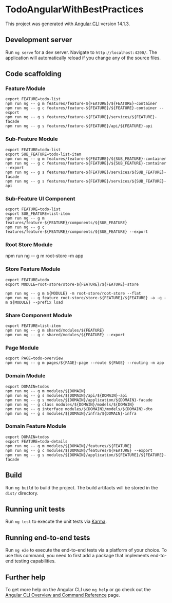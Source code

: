 # TodoAngularWithBestPractices

This project was generated with [Angular CLI](https://github.com/angular/angular-cli) version 14.1.3.

## Development server

Run `ng serve` for a dev server. Navigate to `http://localhost:4200/`. The application will automatically reload if you change any of the source files.

## Code scaffolding

### Feature Module

```shell
export FEATURE=todo-list
npm run ng -- g m features/feature-${FEATURE}/${FEATURE}-container
npm run ng -- g c features/feature-${FEATURE}/${FEATURE}-container --export
npm run ng -- g s features/feature-${FEATURE}/services/${FEATURE}-facade
npm run ng -- g s features/feature-${FEATURE}/api/${FEATURE}-api
```

### Sub-Feature Module

```shell
export FEATURE=todo-list
export SUB_FEATURE=todo-list-item
npm run ng -- g m features/feature-${FEATURE}/${SUB_FEATURE}-container
npm run ng -- g c features/feature-${FEATURE}/${SUB_FEATURE}-container --export
npm run ng -- g s features/feature-${FEATURE}/services/${SUB_FEATURE}-facade
npm run ng -- g s features/feature-${FEATURE}/services/${SUB_FEATURE}-api
```

### Sub-Feature UI Component

```shell
export FEATURE=todo-list
export SUB_FEATURE=list-item
npm run ng -- g m features/feature-${FEATURE}/components/${SUB_FEATURE}
npm run ng -- g c features/feature-${FEATURE}/components/${SUB_FEATURE} --export
```

### Root Store Module

npm run ng -- g m root-store -m app

### Store Feature Module

```shell
export FEATURE=todo
export MODULE=root-store/store-${FEATURE}/${FEATURE}-store

npm run ng -- g m ${MODULE} -m root-store/root-store --flat
npm run ng -- g feature root-store/store-${FEATURE}/${FEATURE} -a -g -m ${MODULE} --prefix load
```

### Share Component Module

```shell
export FEATURE=list-item
npm run ng -- g m shared/modules/${FEATURE}
npm run ng -- g c shared/modules/${FEATURE} --export
```

### Page Module

```shell
export PAGE=todo-overview
npm run ng -- g m pages/${PAGE}-page --route ${PAGE} --routing -m app
```

### Domain Module

```shell
export DOMAIN=todos
npm run ng -- g m modules/${DOMAIN}
npm run ng -- g s modules/${DOMAIN}/api/${DOMAIN}-api
npm run ng -- g s modules/${DOMAIN}/application/${DOMAIN}-facade
npm run ng -- g class modules/${DOMAIN}/models/${DOMAIN}
npm run ng -- g interface modules/${DOMAIN}/models/${DOMAIN}-dto
npm run ng -- g s modules/${DOMAIN}/infra/${DOMAIN}-infra
```

### Domain Feature Module

```shell
export DOMAIN=todos
export FEATURE=todo-details
npm run ng -- g m modules/${DOMAIN}/features/${FEATURE}
npm run ng -- g c modules/${DOMAIN}/features/${FEATURE} --export
npm run ng -- g s modules/${DOMAIN}/application/${FEATURE}/${FEATURE}-facade
```

## Build

Run `ng build` to build the project. The build artifacts will be stored in the `dist/` directory.

## Running unit tests

Run `ng test` to execute the unit tests via [Karma](https://karma-runner.github.io).

## Running end-to-end tests

Run `ng e2e` to execute the end-to-end tests via a platform of your choice. To use this command, you need to first add a package that implements end-to-end testing capabilities.

## Further help

To get more help on the Angular CLI use `ng help` or go check out the [Angular CLI Overview and Command Reference](https://angular.io/cli) page.
